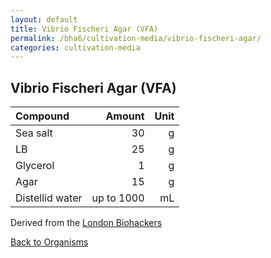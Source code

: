 ```yaml
---
layout: default
title: Vibrio Fischeri Agar (VFA)
permalink: /bha6/cultivation-media/vibrio-fischeri-agar/
categories: cultivation-media
---
```


## Vibrio Fischeri Agar (VFA)

|Compound| Amount | Unit |
|:-------|-------:|-----:|
|Sea salt|30|g|
|LB|25|g|
|Glycerol|1|g|
|Agar|15|g|
|Distellid water|up to 1000|mL|

Derived from the [London Biohackers](https://wiki.london.hackspace.org.uk/view/Project:Growing_bacteria)

[Back to Organisms](/bha6/organisms/)
